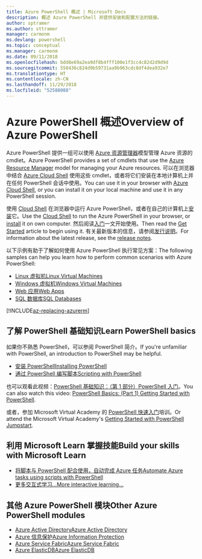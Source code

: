 ```yaml
---
title: Azure PowerShell 概述 | Microsoft Docs
description: 概述 Azure PowerShell 并提供安装和配置方法的链接。
author: sptramer
ms.author: sttramer
manager: carmonm
ms.devlang: powershell
ms.topic: conceptual
ms.manager: carmonm
ms.date: 09/11/2018
ms.openlocfilehash: bdd8e69a2ea9df8b4fff100e1f3cc4c82d2d9d9d
ms.sourcegitcommit: 558436c824d9b59731aa9b963cdc8df4dea932e7
ms.translationtype: HT
ms.contentlocale: zh-CN
ms.lasthandoff: 11/29/2018
ms.locfileid: "52588088"
---
```

# <a name="overview-of-azure-powershell"></a><span data-ttu-id="b89e8-103">Azure PowerShell 概述</span><span class="sxs-lookup"><span data-stu-id="b89e8-103">Overview of Azure PowerShell</span></span>

<span data-ttu-id="b89e8-104">Azure PowerShell 提供一组可以使用 [Azure 资源管理器](/azure/azure-resource-manager/resource-group-overview)模型管理 Azure 资源的 cmdlet。</span><span class="sxs-lookup"><span data-stu-id="b89e8-104">Azure PowerShell provides a set of cmdlets that use the [Azure Resource Manager](/azure/azure-resource-manager/resource-group-overview) model for managing your Azure resources.</span></span> <span data-ttu-id="b89e8-105">可以在浏览器中结合 [Azure Cloud Shell](/azure/cloud-shell/overview) 使用这些 cmdlet，或者将它们安装在本地计算机上并在任何 PowerShell 会话中使用。</span><span class="sxs-lookup"><span data-stu-id="b89e8-105">You can use it in your browser with [Azure Cloud Shell](/azure/cloud-shell/overview), or you can install it on your local machine and use it in any PowerShell session.</span></span>

<span data-ttu-id="b89e8-106">使用 [Cloud Shell](/azure/cloud-shell/overview) 在浏览器中运行 Azure PowerShell，或者在自己的计算机上[安装](install-azurerm-ps.md)它。</span><span class="sxs-lookup"><span data-stu-id="b89e8-106">Use the [Cloud Shell](/azure/cloud-shell/overview) to run the Azure PowerShell in your browser, or [install](install-azurerm-ps.md) it on own computer.</span></span> <span data-ttu-id="b89e8-107">然后阅读[入门](get-started-azureps.md)一文开始使用。</span><span class="sxs-lookup"><span data-stu-id="b89e8-107">Then read the [Get Started](get-started-azureps.md) article to begin using it.</span></span> <span data-ttu-id="b89e8-108">有关最新版本的信息，请参阅[发行说明](release-notes-azureps.md)。</span><span class="sxs-lookup"><span data-stu-id="b89e8-108">For information about the latest release, see the [release notes](release-notes-azureps.md).</span></span>

<span data-ttu-id="b89e8-109">以下示例有助于了解如何使用 Azure PowerShell 执行常见方案：</span><span class="sxs-lookup"><span data-stu-id="b89e8-109">The following samples can help you learn how to perform common scenarios with Azure PowerShell:</span></span>

* [<span data-ttu-id="b89e8-110">Linux 虚拟机</span><span class="sxs-lookup"><span data-stu-id="b89e8-110">Linux Virtual Machines</span></span>](/azure/virtual-machines/virtual-machines-linux-powershell-samples?toc=/powershell/azure/toc.json)
* [<span data-ttu-id="b89e8-111">Windows 虚拟机</span><span class="sxs-lookup"><span data-stu-id="b89e8-111">Windows Virtual Machines</span></span>](/azure/virtual-machines/virtual-machines-windows-powershell-samples?toc=/powershell/azure/toc.json)
* [<span data-ttu-id="b89e8-112">Web 应用</span><span class="sxs-lookup"><span data-stu-id="b89e8-112">Web Apps</span></span>](/azure/app-service-web/app-service-powershell-samples?toc=/powershell/azure/toc.json)
* [<span data-ttu-id="b89e8-113">SQL 数据库</span><span class="sxs-lookup"><span data-stu-id="b89e8-113">SQL Databases</span></span>](/azure/sql-database/sql-database-powershell-samples?toc=/powershell/azure/toc.json)

[!INCLUDE[az-replacing-azurerm](../includes/az-replacing-azurerm.md)]

## <a name="learn-powershell-basics"></a><span data-ttu-id="b89e8-114">了解 PowerShell 基础知识</span><span class="sxs-lookup"><span data-stu-id="b89e8-114">Learn PowerShell basics</span></span>

<span data-ttu-id="b89e8-115">如果你不熟悉 PowerShell，可以参阅 PowerShell 简介。</span><span class="sxs-lookup"><span data-stu-id="b89e8-115">If you're unfamiliar with PowerShell, an introduction to PowerShell may be helpful.</span></span>

* [<span data-ttu-id="b89e8-116">安装 PowerShell</span><span class="sxs-lookup"><span data-stu-id="b89e8-116">Installing PowerShell</span></span>](/powershell/scripting/setup/installing-windows-powershell)
* [<span data-ttu-id="b89e8-117">通过 PowerShell 编写脚本</span><span class="sxs-lookup"><span data-stu-id="b89e8-117">Scripting with PowerShell</span></span>](/powershell/scripting/powershell-scripting)

<span data-ttu-id="b89e8-118">也可以观看此视频：[PowerShell 基础知识：（第 1 部分）PowerShell 入门](https://channel9.msdn.com/Blogs/Taste-of-Premier/PowerShellBasicsPart1)。</span><span class="sxs-lookup"><span data-stu-id="b89e8-118">You can also watch this video: [PowerShell Basics: (Part 1) Getting Started with PowerShell](https://channel9.msdn.com/Blogs/Taste-of-Premier/PowerShellBasicsPart1).</span></span>

<span data-ttu-id="b89e8-119">或者，参加 Microsoft Virtual Academy 的 [PowerShell 快速入门](https://mva.microsoft.com/liveevents/powershell-jumpstart)培训。</span><span class="sxs-lookup"><span data-stu-id="b89e8-119">Or attend the Microsoft Virtual Academy's [Getting Started with PowerShell Jumpstart](https://mva.microsoft.com/liveevents/powershell-jumpstart).</span></span>

## <a name="build-your-skills-with-microsoft-learn"></a><span data-ttu-id="b89e8-120">利用 Microsoft Learn 掌握技能</span><span class="sxs-lookup"><span data-stu-id="b89e8-120">Build your skills with Microsoft Learn</span></span>

- [<span data-ttu-id="b89e8-121">将脚本与 PowerShell 配合使用，自动完成 Azure 任务</span><span class="sxs-lookup"><span data-stu-id="b89e8-121">Automate Azure tasks using scripts with PowerShell</span></span>](/learn/modules/automate-azure-tasks-with-powershell/)
- [<span data-ttu-id="b89e8-122">更多交互式学习...</span><span class="sxs-lookup"><span data-stu-id="b89e8-122">More interactive learning...</span></span>](/learn/browse/?term=powershell)

## <a name="other-azure-powershell-modules"></a><span data-ttu-id="b89e8-123">其他 Azure PowerShell 模块</span><span class="sxs-lookup"><span data-stu-id="b89e8-123">Other Azure PowerShell modules</span></span>

* [<span data-ttu-id="b89e8-124">Azure Active Directory</span><span class="sxs-lookup"><span data-stu-id="b89e8-124">Azure Active Directory</span></span>](/powershell/azure/active-directory/)
* [<span data-ttu-id="b89e8-125">Azure 信息保护</span><span class="sxs-lookup"><span data-stu-id="b89e8-125">Azure Information Protection</span></span>](/powershell/azure/aip/)
* [<span data-ttu-id="b89e8-126">Azure Service Fabric</span><span class="sxs-lookup"><span data-stu-id="b89e8-126">Azure Service Fabric</span></span>](/powershell/azure/service-fabric/)
* [<span data-ttu-id="b89e8-127">Azure ElasticDB</span><span class="sxs-lookup"><span data-stu-id="b89e8-127">Azure ElasticDB</span></span>](/powershell/azure/elasticdbjobs/)
